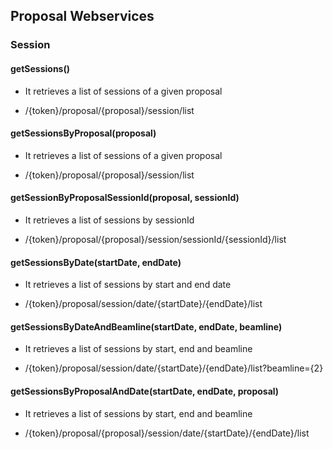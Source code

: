 ## Proposal Webservices

### Session

#### getSessions()
* It retrieves a list of sessions of a given proposal 
+ /{token}/proposal/{proposal}/session/list

#### getSessionsByProposal(proposal)
* It retrieves a list of sessions of a given proposal 
+ /{token}/proposal/{proposal}/session/list 

#### getSessionByProposalSessionId(proposal, sessionId)
* It retrieves a list of sessions by sessionId 
+ /{token}/proposal/{proposal}/session/sessionId/{sessionId}/list

#### getSessionsByDate(startDate, endDate)
* It retrieves a list of sessions by start and end date 
+ /{token}/proposal/session/date/{startDate}/{endDate}/list

#### getSessionsByDateAndBeamline(startDate, endDate, beamline)
* It retrieves a list of sessions by start, end and beamline 
+ /{token}/proposal/session/date/{startDate}/{endDate}/list?beamline={2}

#### getSessionsByProposalAndDate(startDate, endDate, proposal)
* It retrieves a list of sessions by start, end and beamline 
+ /{token}/proposal/{proposal}/session/date/{startDate}/{endDate}/list


 